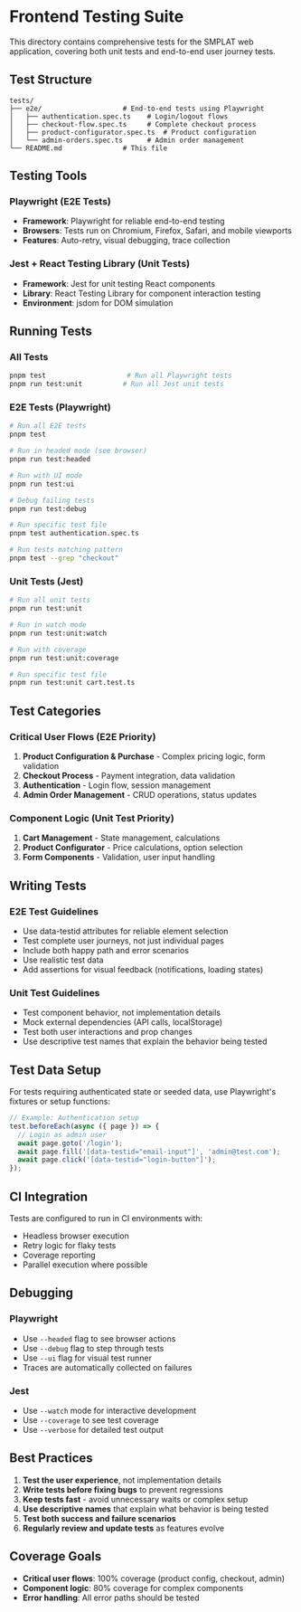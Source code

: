 # Frontend Testing Suite

This directory contains comprehensive tests for the SMPLAT web application, covering both unit tests and end-to-end user journey tests.

## Test Structure

```
tests/
├── e2e/                    # End-to-end tests using Playwright
│   ├── authentication.spec.ts    # Login/logout flows
│   ├── checkout-flow.spec.ts     # Complete checkout process
│   ├── product-configurator.spec.ts  # Product configuration
│   └── admin-orders.spec.ts      # Admin order management
└── README.md               # This file
```

## Testing Tools

### Playwright (E2E Tests)
- **Framework**: Playwright for reliable end-to-end testing
- **Browsers**: Tests run on Chromium, Firefox, Safari, and mobile viewports
- **Features**: Auto-retry, visual debugging, trace collection

### Jest + React Testing Library (Unit Tests)
- **Framework**: Jest for unit testing React components
- **Library**: React Testing Library for component interaction testing
- **Environment**: jsdom for DOM simulation

## Running Tests

### All Tests
```bash
pnpm test                    # Run all Playwright tests
pnpm run test:unit          # Run all Jest unit tests
```

### E2E Tests (Playwright)
```bash
# Run all E2E tests
pnpm test

# Run in headed mode (see browser)
pnpm run test:headed

# Run with UI mode
pnpm run test:ui

# Debug failing tests
pnpm run test:debug

# Run specific test file
pnpm test authentication.spec.ts

# Run tests matching pattern
pnpm test --grep "checkout"
```

### Unit Tests (Jest)
```bash
# Run all unit tests
pnpm run test:unit

# Run in watch mode
pnpm run test:unit:watch

# Run with coverage
pnpm run test:unit:coverage

# Run specific test file
pnpm run test:unit cart.test.ts
```

## Test Categories

### Critical User Flows (E2E Priority)
1. **Product Configuration & Purchase** - Complex pricing logic, form validation
2. **Checkout Process** - Payment integration, data validation
3. **Authentication** - Login flow, session management
4. **Admin Order Management** - CRUD operations, status updates

### Component Logic (Unit Test Priority)
1. **Cart Management** - State management, calculations
2. **Product Configurator** - Price calculations, option selection
3. **Form Components** - Validation, user input handling

## Writing Tests

### E2E Test Guidelines
- Use data-testid attributes for reliable element selection
- Test complete user journeys, not just individual pages
- Include both happy path and error scenarios
- Use realistic test data
- Add assertions for visual feedback (notifications, loading states)

### Unit Test Guidelines
- Test component behavior, not implementation details
- Mock external dependencies (API calls, localStorage)
- Test both user interactions and prop changes
- Use descriptive test names that explain the behavior being tested

## Test Data Setup

For tests requiring authenticated state or seeded data, use Playwright's fixtures or setup functions:

```typescript
// Example: Authentication setup
test.beforeEach(async ({ page }) => {
  // Login as admin user
  await page.goto('/login');
  await page.fill('[data-testid="email-input"]', 'admin@test.com');
  await page.click('[data-testid="login-button"]');
});
```

## CI Integration

Tests are configured to run in CI environments with:
- Headless browser execution
- Retry logic for flaky tests
- Coverage reporting
- Parallel execution where possible

## Debugging

### Playwright
- Use `--headed` flag to see browser actions
- Use `--debug` flag to step through tests
- Use `--ui` flag for visual test runner
- Traces are automatically collected on failures

### Jest
- Use `--watch` mode for interactive development
- Use `--coverage` to see test coverage
- Use `--verbose` for detailed test output

## Best Practices

1. **Test the user experience**, not implementation details
2. **Write tests before fixing bugs** to prevent regressions
3. **Keep tests fast** - avoid unnecessary waits or complex setup
4. **Use descriptive names** that explain what behavior is being tested
5. **Test both success and failure scenarios**
6. **Regularly review and update tests** as features evolve

## Coverage Goals

- **Critical user flows**: 100% coverage (product config, checkout, admin)
- **Component logic**: 80% coverage for complex components
- **Error handling**: All error paths should be tested
